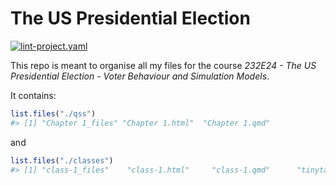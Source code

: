 
<!-- README.md is generated from README.Rmd. Please edit that file -->

# The US Presidential Election

<!-- badges: start -->

[![lint-project.yaml](https://github.com/aleksanderbl29/US_pre_elec/actions/workflows/lint-project.yaml/badge.svg)](https://github.com/aleksanderbl29/pol_geo_ds/actions/workflows/lint-project.yaml)
<!-- badges: end -->

This repo is meant to organise all my files for the course *232E24 - The
US Presidential Election - Voter Behaviour and Simulation Models*.

It contains:

``` r
list.files("./qss")
#> [1] "Chapter 1_files" "Chapter 1.html"  "Chapter 1.qmd"
```

and

``` r
list.files("./classes")
#> [1] "class-1_files"    "class-1.html"     "class-1.qmd"      "tinytable_assets"
```
